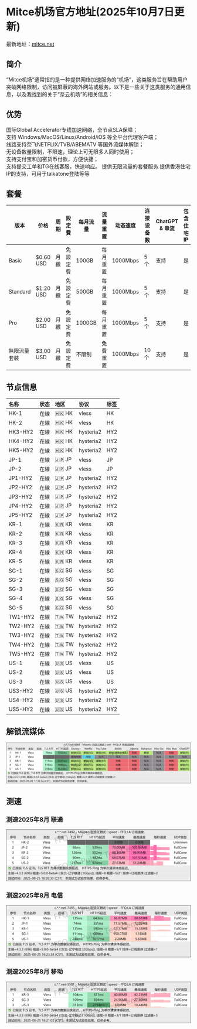 # Mitce机场官方地址(2025年10月7日更新)
最新地址：[mitce.net](https://mitce.net/aff.php?aff=10724)
## 简介
“Mitce机场”通常指的是一种提供网络加速服务的“机场”，这类服务旨在帮助用户突破网络限制，访问被屏蔽的海外网站或服务。以下是一些关于这类服务的通用信息，以及我找到的关于“奈云机场”的相关信息：
## 优势
国际Global Accelerator专线加速网络，全节点SLA保障；  
支持 Windows/MacOS/Linux/Android/iOS 等全平台代理客户端；  
线路支持奈飞NETFLIX/TVB/ABEMATV 等国外流媒体解锁；  
无设备数量限制，不限速，理论上可无限多人同时使用；  
支持支付宝和加密货币付款，方便快捷；  
支持提交工单和TG在线客服，快速响应。
提供无限流量的套餐服务
提供香港住宅IP的支持，可用于talkatone登陆等等
## 套餐
| 版本       | 价格     | 周期 | 設定費 | 每月流量   | 流量重置 | 动态速度     | 连接设备数 | ChatGPT & 串流 | 包含住宅 IP | 使用协议   |
|------------|----------|------|--------|------------|----------|--------------|------------|----------------|-------------|------------|
| Basic      | $0.60 USD | 月繳 | 免設定費 | 100GB      | 每月重置 | 1000Mbps     | 5 个       | 支持           | 是          | Reality    |
| Standard   | $1.20 USD | 月繳 | 免設定費 | 500GB      | 每月重置 | 1000Mbps     | 5 个       | 支持           | 是          | Reality    |
| Pro        | $2.00 USD | 月繳 | 免設定費 | 1000GB     | 每月重置 | 1000Mbps     | 5 个       | 支持           | 是          | Reality    |
| 無限流量套裝 | $3.00 USD | 月繳 | 免設定費 | 不限制       | 免費重置 | 1000Mbps     | 10 个      | 支持           | 是          | Reality    |
## 节点信息
| 名称 | 状态 | 地区 | 协议 | 标签 |
| :--- | :--- | :--- | :--- | :--- |
| HK-1 | 在線 | 🇭🇰 HK | vless | HK |
| HK-2 | 在線 | 🇭🇰 HK | vless | HK |
| HK3-HY2 | 在線 | 🇭🇰 HK | hysteria2 | HY2 |
| HK4-HY2 | 在線 | 🇭🇰 HK | hysteria2 | HY2 |
| HK5-HY2 | 在線 | 🇭🇰 HK | hysteria2 | HY2 |
| JP-1 | 在線 | 🇯🇵 JP | vless | JP |
| JP-2 | 在線 | 🇯🇵 JP | vless | JP |
| JP1-HY2 | 在線 | 🇯🇵 JP | hysteria2 | HY2 |
| JP2-HY2 | 在線 | 🇯🇵 JP | hysteria2 | HY2 |
| JP3-HY2 | 在線 | 🇯🇵 JP | hysteria2 | HY2 |
| JP4-HY2 | 在線 | 🇯🇵 JP | hysteria2 | HY2 |
| JP5-HY2 | 在線 | 🇯🇵 JP | hysteria2 | HY2 |
| KR-1 | 在線 | 🇰🇷 KR | vless | KR |
| KR-2 | 在線 | 🇰🇷 KR | vless | KR |
| KR-3 | 在線 | 🇰🇷 KR | vless | KR |
| KR-4 | 在線 | 🇰🇷 KR | vless | KR |
| KR-5 | 在線 | 🇰🇷 KR | vless | KR |
| SG-1 | 在線 | 🇸🇬 SG | vless | SG |
| SG-2 | 在線 | 🇸🇬 SG | vless | SG |
| SG-3 | 在線 | 🇸🇬 SG | vless | SG |
| SG-4 | 在線 | 🇸🇬 SG | vless | SG |
| SG-5 | 在線 | 🇸🇬 SG | vless | SG |
| TW1-HY2 | 在線 | 🇹🇼 TW | hysteria2 | HY2 |
| TW2-HY2 | 在線 | 🇹🇼 TW | hysteria2 | HY2 |
| TW3-HY2 | 在線 | 🇹🇼 TW | hysteria2 | HY2 |
| TW4-HY2 | 在線 | 🇹🇼 TW | hysteria2 | HY2 |
| TW5-HY2 | 在線 | 🇹🇼 TW | hysteria2 | HY2 |
| US-1 | 在線 | 🇺🇸 US | vless | US |
| US-2 | 在線 | 🇺🇸 US | vless | US |
| US-3 | 在線 | 🇺🇸 US | vless | US |
| US3-HY2 | 在線 | 🇺🇸 US | hysteria2 | HY2 |
| US4-HY2 | 在線 | 🇺🇸 US | hysteria2 | HY2 |
| US5-HY2 | 在線 | 🇺🇸 US | hysteria2 | HY2 |
## 解锁流媒体
![imgage](https://github.com/jdnei/mitce/blob/main/img/JS-photo_2025-09-01_05-36-55.jpg)
## 测速
### 测速2025年8月 联通
![imgage](https://github.com/jdnei/mitce/blob/main/img/LT-photo_2025-08-25_04-27-08.jpg)
### 测速2025年8月 电信
![imgage](https://github.com/jdnei/mitce/blob/main/img/DX-photo_2025-08-25_04-27-24.jpg)
### 测速2025年8月 移动
![imgage](https://github.com/jdnei/mitce/blob/main/img/YD-photo_2025-08-25_04-27-41.jpg)
